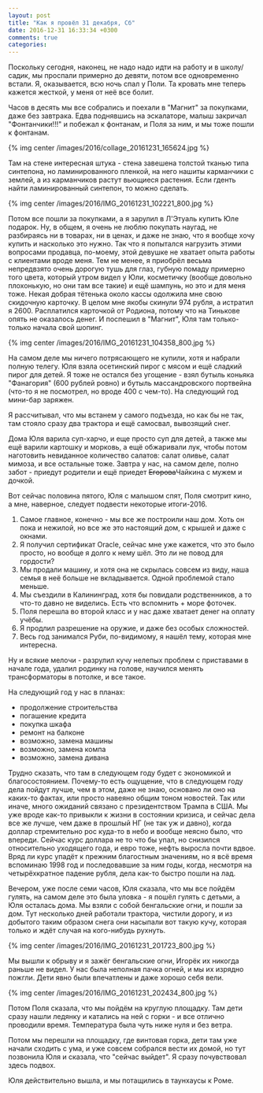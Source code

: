 ```yaml
---
layout: post
title: "Как я провёл 31 декабря, Сб"
date: 2016-12-31 16:33:34 +0300
comments: true
categories: 
---
```

Поскольку сегодня, наконец, не надо надо идти на работу и в школу/садик, мы проспали примерно до девяти, потом все одновременно встали. Я, оказывается, всю ночь спал у Поли. Та кровать мне теперь кажется жесткой, у меня от неё все болит.

Часов в десять мы все собрались и поехали в "Магнит" за покупками, даже без завтрака. Едва поднявшись на эскалаторе, малыш закричал "Фонтанчики!!!" и побежал к фонтанам, и Поля за ним, и мы тоже пошли к фонтанам.

{% img center /images/2016/collage_20161231_165624.jpg %}

Там на стене интересная штука - стена завешена толстой тканью типа синтепона, но ламинированного пленкой, на него нашиты карманчики с землей, а из карманчиков растут вьющиеся растения. Если гденть найти ламинированный синтепон, то можно сделать.

{% img center /images/2016/IMG_20161231_102221_800.jpg %}

Потом все пошли за покупками, а я зарулил в Л'Этуаль купить Юле подарок. Ну, в общем, я очень не люблю покупать наугад, не разбираясь ни в товарах, ни в ценах, и даже не знаю, что я вообще хочу купить и насколько это нужно. Так что я попытался нагрузить этими вопросами продавца, по-моему, этой девушке не хватает опыта работы с клиентами вроде меня. Тем не менее, я приобрёл весьма непредвзято очень дорогую тушь для глаз, губную помаду примерно того цвета, который утром видел у Юли, косметичку (вообще довольно плохонькую, но они там все такие) и ещё шампунь, но это и для меня тоже. Некая добрая тётенька около кассы одолжила мне свою скидочную карточку. В целом мне якобы скинули 974 рубля, а истратил я 2600. Расплатился карточкой от Родиона, потому что на Тинькове опять не оказалось денег. И поспешил в "Магнит", Юля там только-только начала свой шопинг. 

{% img center /images/2016/IMG_20161231_104358_800.jpg %}

На самом деле мы ничего потрясающего не купили, хотя и набрали полную телегу. Юля взяла осетинский пирог с мясом и ещё сладкий пирог для детей. Я тоже не остался без угощение - взял бутыль коньяка "Фанагория" (600 рублей ровно) и бутыль массандровского портвейна (что-то я не посмотрел, но вроде 400 с чем-то). На следующий год мини-бар заряжен.

Я рассчитывал, что мы встанем у самого подъезда, но как бы не так, там стояло сразу два трактора и ещё самосвал, вывозящий снег.

Дома Юля варила суп-харчо, и еще просто суп для детей, а также мы ещё варили картошку и морковь, а ещё обжаривали лук, чтобы потом наготовить невиданное количество салатов: салат оливье, салат мимоза, и все остальные тоже. Завтра у нас, на самом деле, полно забот - приедут родители и ещё приедет ~~Егорова~~Чайкина с мужем и дочкой. 

Вот сейчас половина пятого, Юля с малышом спят, Поля смотрит кино, а мне, наверное, следует подвести некоторые итоги-2016. 

1. Самое главное, конечно - мы все же построили наш дом. Хоть он пока и нежилой, но все же это настоящий дом, с крышей и даже с окнами.
2. Я получил сертификат Oracle, сейчас мне уже кажется, что это было просто, но вообще я долго к нему шёл. Это ли не повод для гордости?
3. Мы продали машину, и хотя она не скрылась совсем из виду, наша семья в неё больше не вкладывается. Одной проблемой стало меньше.
4. Мы съездили в Калининград, хотя бы повидали родственников, а то что-то давно не виделись. Есть что вспомнить + море фоточек.
5. Поля перешла во второй класс и у нас даже хватает денег на оплату учёбы.
6. Я продлил разрешение на оружие, и даже без особых сложностей.
7. Весь год занимался Руби, по-видимому, я нашёл тему, которая мне интересна.

Ну и всякие мелочи - разрулил кучу нелепых проблем с приставами в начале года, удалил родинку на голове, научился менять трансформаторы в потолке, и все такое.

На следующий год у нас в планах: 

- продолжение строительства
- погашение кредита
- покупка шкафа
- ремонт на балконе
- возможно, замена машины
- возможно, замена компа
- возможно, замена дивана

Трудно сказать, что там в следующем году будет с экономикой и благосостоянием. Почему-то есть ощущение, что в следующем году дела пойдут лучше, чем в этом, даже не знаю, основано ли оно на каких-то фактах, или просто навеяно общим тоном новостей. Так или иначе, много ожиданий связано с президентством Трампа в США. Мы уже вроде как-то привыкли к жизни в состоянии кризиса, и сейчас дела все же лучше, чем даже в прошлый НГ (не так уж и давно), когда доллар стремительно рос куда-то в небо и вообще неясно было, что впереди. Сейчас курс доллара не то что бы упал, но снизился относительно уходящего года, и евро тоже, нефть выросла почти вдвое. Вряд ли курс упадёт к прежним благостным значениям, но я всё время вспоминаю 1998 год и последовавшие за ним годы, когда, несмотря на четырёхкратное падение рубля, дела как-то быстро пошли на лад.

Вечером, уже после семи часов, Юля сказала, что мы все пойдём гулять, на самом деле это была уловка - я пошёл гулять с детьми, а Юля осталась дома. Мы взяли с собой бенгальские огни, и пошли за дом. Тут несколько дней работали трактора, чистили дорогу, и из добытого таким образом снега они насыпали вот такую кучу, которая только и ждёт случая на кого-нибудь рухнуть. 

{% img center /images/2016/IMG_20161231_201723_800.jpg %}

Мы вышли к обрыву и я зажёг бенгальские огни, Игорёк их никогда раньше не видел. У нас была неполная пачка огней, и мы их изрядно пожгли. Дети явно были впечатлены и даже хорошо себя вели.

{% img center /images/2016/IMG_20161231_202434_800.jpg %}

Потом Поля сказала, что мы пойдём на круглую площадку. Там дети сразу нашли ледянку и катались на ней с горки - и все отлично проводили время. Температура была чуть ниже нуля и без ветра.

Потом мы перешли на площадку, где винтовая горка, дети там уже начали сходить с ума, и уже совсем собрался вести их домой, но тут позвонила Юля и сказала, что "сейчас выйдет". Я сразу почувствовал здесь подвох. 

Юля действительно вышла, и мы потащились в таунхаусы к Роме.